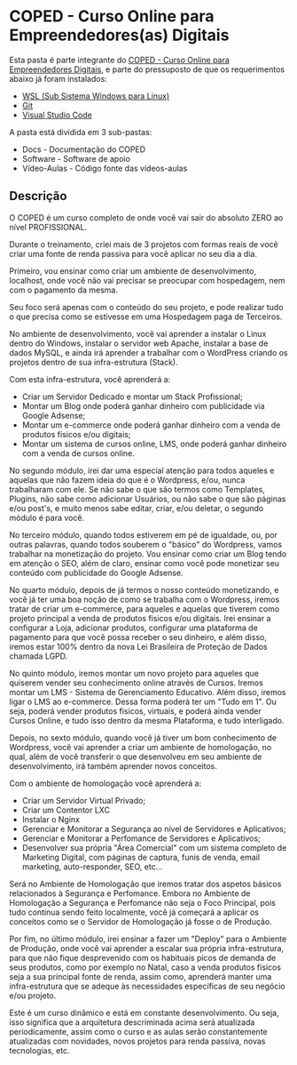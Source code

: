 # COPED - Curso Online para Empreendedores(as) Digitais

Esta pasta é parte integrante do [COPED - Curso Online para Empreendedores Digitais](https://neoricalex.com.br/courses/coped/), e parte do pressuposto de que os requerimentos abaixo já foram instalados:

* [WSL (Sub Sistema Windows para Linux)](https://neoricalex.com.br/como-instalar-o-ubuntu-dentro-do-windows-10-wsl/)
* [Git](https://git-scm.com/download)
* [Visual Studio Code](https://neoricalex.com.br/como-instalar-o-visual-studio-code/)

A pasta está dividida em 3 sub-pastas:

* Docs - Documentação do COPED
* Software - Software de apoio
* Vídeo-Aulas - Código fonte das vídeos-aulas

## Descrição

O COPED é um curso completo de onde você vai sair do absoluto ZERO ao nível PROFISSIONAL. 

Durante o treinamento, criei mais de 3 projetos com formas reais de você criar uma fonte de renda passiva para você aplicar no seu dia a dia.

Primeiro, vou ensinar como criar um ambiente de desenvolvimento, localhost, onde você não vai precisar se preocupar com hospedagem, nem com o pagamento da mesma.

Seu foco será apenas com o conteúdo do seu projeto, e pode realizar tudo o que precisa como se estivesse em uma Hospedagem paga de Terceiros.

No ambiente de desenvolvimento, você vai aprender a instalar o Linux dentro do Windows, instalar o servidor web Apache, instalar a base de dados MySQL, e ainda irá aprender a trabalhar com o WordPress criando os projetos dentro de sua infra-estrutura (Stack).

Com esta infra-estrutura, você aprenderá a:

* Criar um Servidor Dedicado e montar um Stack Profissional;
* Montar um Blog onde poderá ganhar dinheiro com publicidade via Google Adsense;
* Montar um e-commerce onde poderá ganhar dinheiro com a venda de produtos físicos e/ou digitais;
* Montar um sistema de cursos online, LMS, onde poderá ganhar dinheiro com a venda de cursos online.

No segundo módulo, irei dar uma especial atenção para todos aqueles e aquelas que não fazem ideia do que é o Wordpress, e/ou, nunca trabalharam com ele. Se não sabe o que são termos como Templates, Plugins, não sabe como adicionar Usuários, ou não sabe o que são páginas e/ou post's, e muito menos sabe editar, criar, e/ou deletar, o segundo módulo é para você.

No terceiro módulo, quando todos estiverem em pé de igualdade, ou, por outras palavras, quando todos souberem o "básico" do Wordpress, vamos trabalhar na monetização do projeto. Vou ensinar como criar um Blog tendo em atenção o SEO, além de claro, ensinar como você pode monetizar seu conteúdo com publicidade do Google Adsense.

No quarto módulo, depois de já termos o nosso conteúdo monetizando, e você já ter uma boa noção de como se trabalha com o Wordpress, iremos tratar de criar um e-commerce, para aqueles e aquelas que tiverem como projeto principal a venda de produtos fisicos e/ou digitais. Irei ensinar a configurar a Loja, adicionar produtos, configurar uma plataforma de pagamento para que você possa receber o seu dinheiro, e além disso, iremos estar 100% dentro da nova Lei Brasileira de Proteção de Dados chamada LGPD.

No quinto módulo, iremos montar um novo projeto para aqueles que quiserem vender seu conhecimento online através de Cursos. Iremos montar um LMS - Sistema de Gerenciamento Educativo. Além disso, iremos ligar o LMS ao e-commerce. Dessa forma poderá ter um "Tudo em 1". Ou seja, poderá vender produtos fisicos, virtuais, e poderá ainda vender Cursos Online, e tudo isso dentro da mesma Plataforma, e tudo interligado.

Depois, no sexto módulo, quando você já tiver um bom conhecimento de Wordpress, você vai aprender a criar um ambiente de homologação, no qual, além de você transferir o que desenvolveu em seu ambiente de desenvolvimento,  irá também aprender novos conceitos.

Com o ambiente de homologação você aprenderá a:

* Criar um Servidor Virtual Privado;
* Criar um Contentor LXC
* Instalar o Nginx
* Gerenciar e Monitorar a Segurança ao nível de Servidores e Aplicativos;
* Gerenciar e Monitorar a Perfomance de Servidores e Aplicativos;
* Desenvolver sua própria "Área Comercial" com um sistema completo de Marketing Digital, com páginas de captura, funis de venda, email marketing, auto-responder, SEO, etc...

Será no Ambiente de Homologação que iremos tratar dos aspetos básicos relacionados à Segurança e Perfomance. Embora no Ambiente de Homologação a Segurança e Perfomance não seja o Foco Principal, pois tudo continua sendo feito localmente, você já começará a aplicar os conceitos como se o Servidor de Homologação já fosse o de Produção.  

Por fim, no último módulo, irei ensinar a fazer um "Deploy" para o Ambiente de Produção, onde você vai aprender a escalar sua própria infra-estrutura, para que não fique desprevenido com os habituais picos de demanda de seus produtos, como por exemplo no Natal, caso a venda produtos físicos seja a sua principal fonte de renda, assim como,  aprenderá manter uma infra-estrutura que se adeque às necessidades específicas de seu negócio e/ou projeto.

Este é um curso dinâmico e está em constante desenvolvimento. Ou seja, isso significa que a arquitetura descriminada acima será atualizada periodicamente, assim como o curso e as aulas serão constantemente atualizadas com novidades, novos projetos para renda passiva, novas tecnologias, etc.
